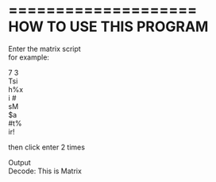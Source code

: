 ====================\
HOW TO USE THIS PROGRAM 
==================== 


Enter the matrix script\
for example:

7 3 \
Tsi \
h%x \
i # \
sM  \
$a  \
#t% \
ir! 

then click enter 2 times

Output\
Decode: This is Matrix
